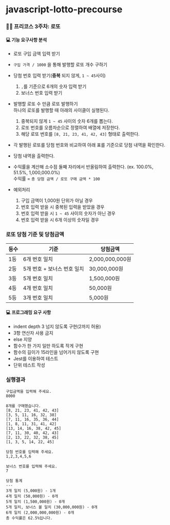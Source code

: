 # javascript-lotto-precourse

### 🙏🏻 프리코스 3주차: 로또

#### 💻 기능 요구사항 분석

- 로또 구입 금액 입력 받기
- `구입 가격 / 1000` 을 통해 발행할 로또 개수 구하기
- 당첨 번호 입력 받기(**중복** 되지 않게, `1 ~ 45`사이)
  1. `,`를 기준으로 6개의 숫자 입력 받기
  2. 보너스 번호 입력 받기
- 발행할 로또 수 만큼 로또 발행하기  
  하나의 로또를 발행할 때 아래의 사이클이 실행된다.
  1. 중복되지 않게 `1 ~ 45` 사이의 숫자 6개를 뽑는다.
  2. 로또 번호를 오름차순으로 정렬하여 배열에 저장한다.
  3. 해당 로또 번호를 `[8, 21, 23, 41, 42, 43]` 형태로 출력한다.
- 각 발행된 로또를 당첨 번호와 비교하여 아래 표를 기준으로 당첨 내역을 확인한다.
- 당첨 내역을 출력한다.
- 수익률을 계산해 소수점 둘째 자리에서 반올림하여 출력한다. (ex. 100.0%, 51.5%, 1,000,000.0%)  
  수익률 = `총 당첨 금액 / 로또 구매 금액 * 100`

- 예외처리
  1. 구입 금액이 1,000원 단위가 아닐 경우
  2. 번호 입력 받을 시 중복된 입력을 받았을 경우
  3. 번호 입력 받을 시 `1 ~ 45` 사이의 숫자가 아닌 경우
  4. 번호 입력 받을 시 6개 이상의 숫자일 경우

### 로또 당첨 기준 및 당첨금액

| 등수 | 기준                        | 당첨금액        |
| ---- | --------------------------- | --------------- |
| 1등  | 6개 번호 일치               | 2,000,000,000원 |
| 2등  | 5개 번호 + 보너스 번호 일치 | 30,000,000원    |
| 3등  | 5개 번호 일치               | 1,500,000원     |
| 4등  | 4개 번호 일치               | 50,000원        |
| 5등  | 3개 번호 일치               | 5,000원         |

#### 💻 프로그래밍 요구 사항

- indent depth 3 넘지 않도록 구현(2까지 허용)
- 3항 연산자 사용 금지
- else 지양
- 함수가 한 가지 일만 하도록 작게 구현
- 함수의 길이가 15라인을 넘어가지 않도록 구현
- Jest를 이용하여 테스트
- 단위 테스트 작성

### 실행결과

```
구입금액을 입력해 주세요.
8000

8개를 구매했습니다.
[8, 21, 23, 41, 42, 43]
[3, 5, 11, 16, 32, 38]
[7, 11, 16, 35, 36, 44]
[1, 8, 11, 31, 41, 42]
[13, 14, 16, 38, 42, 45]
[7, 11, 30, 40, 42, 43]
[2, 13, 22, 32, 38, 45]
[1, 3, 5, 14, 22, 45]

당첨 번호를 입력해 주세요.
1,2,3,4,5,6

보너스 번호를 입력해 주세요.
7

당첨 통계
---
3개 일치 (5,000원) - 1개
4개 일치 (50,000원) - 0개
5개 일치 (1,500,000원) - 0개
5개 일치, 보너스 볼 일치 (30,000,000원) - 0개
6개 일치 (2,000,000,000원) - 0개
총 수익률은 62.5%입니다.
```
